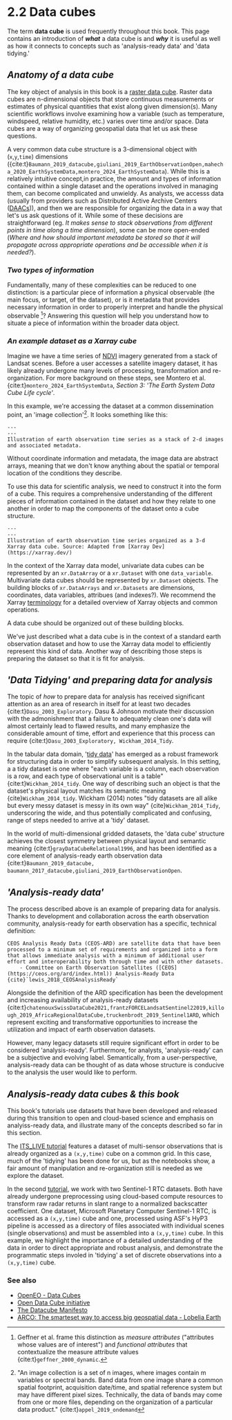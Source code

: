 # 2.2 Data cubes 
The term **data cube** is used frequently throughout this book. This page contains an introduction of ***what*** a data cube is and ***why*** it is useful as well as how it connects to concepts such as 'analysis-ready data' and 'data tidying.'

## *Anatomy of a data cube*

[^mynote2]: Geffner et al. frame this distinction as *measure attributes* ("attributes whose values are of interest") and *functional attributes* that contextualize the measure attribute values {cite:t}`geffner_2000_dynamic`.


The key object of analysis in this book is a [raster data cube](https://openeo.org/documentation/1.0/datacubes.html). Raster data cubes are n-dimensional objects that store continuous measurements or estimates of physical quantities that exist along given dimension(s). Many scientific workflows involve examining how a variable (such as temperature, windspeed, relative humidity, etc.) varies over time and/or space. Data cubes are a way of organizing geospatial data that let us ask these questions.

A very common data cube structure is a 3-dimensional object with (`x`,`y`,`time`) dimensions ({cite:t}`Baumann_2019_datacube,giuliani_2019_EarthObservationOpen,mahecha_2020_EarthSystemData,montero_2024_EarthSystemData`). While this is a relatively intuitive concept,in practice, the amount and types of information contained within a single dataset and the operations involved in managing them, can become complicated and unwieldy. As analysts, we accesss data (usually from providers such as Distributed Active Archive Centers ([DAACs](https://nssdc.gsfc.nasa.gov/earth/daacs.html))), and then we are responsible for organizing the data in a way that let's us ask questions of it. While some of these decisions are straightforward (eg. *It makes sense to stack observations from different points in time along a time dimension*), some can be more open-ended (*Where and how should important metadata be stored so that it will propagate across appropriate operations and be accessible when it is needed?*). 

### *Two types of information*
Fundamentally, many of these complexities can be reduced to one distinction: is a particular piece of information a physical observable (the main focus, or target, of the dataset), or is it metadata that provides necessary information in order to properly interpret and handle the physical observable [^mynote2]? Answering this question will help you understand how to situate a piece of information within the broader data object. 

[^mynote1]: "An image collection is a set of n images, where images contain m variables or spectral bands. Band data from one image share a common spatial footprint, acquisition date/time, and spatial reference system but may have different pixel sizes. Technically, the data of bands may come from one or more files, depending on the organization of a particular data product." {cite:t}`appel_2019_ondemand`

### *An example dataset as a Xarray cube*

Imagine we have a time series of [NDVI](https://www.usgs.gov/landsat-missions/landsat-normalized-difference-vegetation-index) imagery generated from a stack of Landsat scenes. Before a user accesses a satellite imagery dataset, it has likely already undergone many levels of processing, transformation and re-organization. For more background on these steps, see Montero et al. {cite:t}`montero_2024_EarthSystemData`, *Section 3: 'The Earth System Data Cube Life cycle'*. 

In this example, we're accessing the dataset at a common dissemination point, an 'image collection'[^mynote1]. It looks something like this:
```{figure} imgs/image_stack.png
---
---
Illustration of earth observation time series as a stack of 2-d images and associated metadata. 

```


Without coordinate information and metadata, the image data are abstract arrays, meaning that we don't know anything about the spatial or temporal location of the conditions they describe.

To use this data for scientific analysis, we need to construct it into the form of a cube. This requires a comprehensive understanding of the different pieces of information contained in the dataset and how they relate to one another in order to map the components of the dataset onto a cube structure. 
```{figure} imgs/cube.png
---
---
Illustration of earth observation time series organized as a 3-d Xarray data cube. Source: Adapted from [Xarray Dev](https://xarray.dev/)
```

In the context of the Xarray data model, univariate data cubes can be represented by an `xr.DataArray` or a `xr.Dataset` with one `data_variable`. Multivariate data cubes should be represented by `xr.Dataset` objects. The building blocks of `xr.DataArrays` and `xr.Datasets` are dimensions, coordinates, data variables, attribues (and indexes?). We recommend the Xarray [terminology](https://docs.xarray.dev/en/stable/user-guide/terminology.html) for a detailed overview of Xarray objects and common operations.

A data cube should be organized out of these building blocks. 

We've just described what a data cube is in the context of a standard earth observation dataset and how to use the Xarray data model to efficiently represent this kind of data. Another way of describing those steps is preparing the dataset so that it is fit for analysis.

## *'Data Tidying' and preparing data for analysis*

The topic of *how* to prepare data for analysis has received significant attention as an area of research in itself for at least two decades {cite:t}`Dasu_2003_Exploratory`. Dasu & Johnson motivate their discussion with the admonishment that a failure to adequately clean one's data will almost certainly lead to flawed results, and many emphasize the considerable amount of time, effort and experience that this process can require {cite:t}`Dasu_2003_Exploratory, Wickham_2014_Tidy`. 

In the tabular data domain, '[tidy data](https://tidyr.tidyverse.org/articles/tidy-data.html)' has emerged as a robust framework for structuring data in order to simplify subsequent analysis. In this setting, a a tidy dataset is one where "each variable is a column, each observation is a row, and each type of observational unit is a table" {cite:t}`Wickham_2014_tidy`. One way of describing such an object is that the dataset's physical layout matches its semantic meaning {cite}`Wickham_2014_tidy`. Wickham (2014) notes "tidy datasets are all alike but every messy dataset is messy in its own way" {cite}`Wickham_2014_Tidy`, underscoring the wide, and thus potentially complicated and confusing, range of steps needed to arrive at a 'tidy' dataset. 

In the world of multi-dimensional gridded datasets, the 'data cube' structure achieves the closest symmetry between physical layout and semantic meaning {cite:t}`grayDataCubeRelational1996`, and has been identified as a core element of analysis-ready earth observation data {cite:t}`Baumann_2019_datacube, baumann_2017_datacube,giuliani_2019_EarthObservationOpen`.

## *'Analysis-ready data'*
The process described above is an example of preparing data for analysis. Thanks to development and collaboration across the earth observation community, analysis-ready for earth observation has a specific, technical definition:

```{epigraph}
CEOS Analysis Ready Data (CEOS-ARD) are satellite data that have been processed to a minimum set of requirements and organized into a form that allows immediate analysis with a minimum of additional user effort and interoperability both through time and with other datasets.  
    - Committee on Earth Observation Satellites ([CEOS](https://ceos.org/ard/index.html)) Analysis-Ready Data {cite}`lewis_2018_CEOSAnalysisReady`
```

Alongside the definition of the ARD specification has been the development and increasing availability of analysis-ready datasets {cite:t}`chatenouxSwissDataCube2021,frantzFORCELandsatSentinel22019,killough_2019_AfricaRegionalDataCube,truckenbrodt_2019_Sentinel1ARD`, which represent exciting and transformative opportunities to increase the utilization and impact of earth observation datasets. 

However, many legacy datasets still require significant effort in order to be considered 'analysis-ready'. Furthermore, for analysts, 'analysis-ready' can be a subjective and evolving label. Semantically, from a user-perspective, analysis-ready data can be thought of as data whose structure is conducive to the analysis the user would like to perform.

## *Analysis-ready data cubes & this book*
This book's tutorials use datasets that have been developed and released during this transition to open and cloud-based science and emphasis on analyiss-ready data, and illustrate many of the concepts described so far in this section. 

The [ITS_LIVE tutorial](../itslive/itslive_intro.md) features a dataset of multi-sensor observations that is already organized as a `(x,y,time)` cube on a common grid. In this case, much of the 'tidying' has been done for us, but as the notebooks show, a fair amount of manipulation and re-organization still is needed as we explore the dataset. 

In the second [tutorial](../sentinel1/s1_intro.md), we work with two Sentinel-1 RTC datasets. Both have already undergone preprocessing using cloud-based compute resources to transform raw radar returns in slant range to a normalized backscatter coefficient. One dataset, Microsoft Planetary Computer Sentinel-1 RTC, is accessed as a `(x,y,time)` cube and one, processed using ASF's HyP3 pipeline is accessed as a directory of files associated with individual scenes (single observations) and must be assembled into a `(x,y,time)` cube. In this example, we highlight the importance of a detailed understanding of the data in order to direct appropriate and robust analysis, and demonstrate the programmatic steps involed in 'tidying' a set of discrete observations into a `(x,y,time)` cube. 

### See also 
- [OpenEO - Data Cubes](https://openeo.org/documentation/1.0/datacubes.html)
- [Open Data Cube initiative](https://www.opendatacube.org/about-draft)
- [The Datacube Manifesto](http://www.earthserver.eu/tech/datacube-manifesto/The-Datacube-Manifesto.pdf)
- [ARCO: The smarteset way to access big geospatial data - Lobelia Earth](https://blog.lobelia.earth/arco-the-smartest-way-to-access-big-geospatial-data-eaf689eff3c9)

